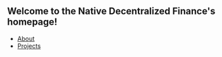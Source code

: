 ## Welcome to the Native Decentralized Finance's homepage!

- [About](/about.md)
- [Projects](/projects.md)
